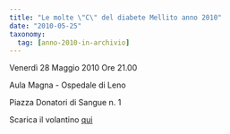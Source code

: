 ```yaml
---
title: "Le molte \"C\" del diabete Mellito anno 2010"
date: "2010-05-25"
taxonomy: 
  tag: [anno-2010-in-archivio]
---
```


Venerdì 28 Maggio 2010 Ore 21.00

Aula Magna - Ospedale di Leno

Piazza Donatori di Sangue n. 1

Scarica il volantino [qui](http://198.211.122.197/diabetwp/wordpress/wp-content/uploads/2010/05/volantino_diabetici_new.pdf)
